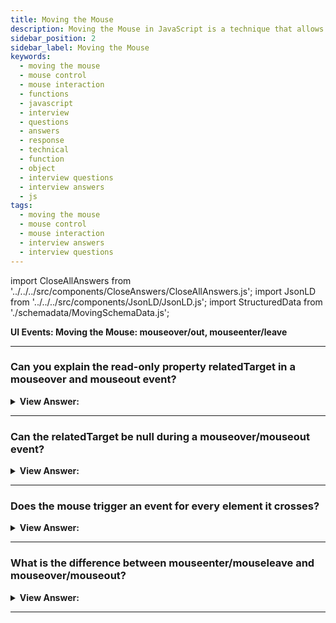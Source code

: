 ```yaml
---
title: Moving the Mouse
description: Moving the Mouse in JavaScript is a technique that allows you to move the mouse pointer. This is useful for interacting with the mouse. - JavaScript Interview Questions & Answers
sidebar_position: 2
sidebar_label: Moving the Mouse
keywords:
  - moving the mouse
  - mouse control
  - mouse interaction
  - functions
  - javascript
  - interview
  - questions
  - answers
  - response
  - technical
  - function
  - object
  - interview questions
  - interview answers
  - js
tags:
  - moving the mouse
  - mouse control
  - mouse interaction
  - interview answers
  - interview questions
---
```


import CloseAllAnswers from '../../../src/components/CloseAnswers/CloseAllAnswers.js';
import JsonLD from '../../../src/components/JsonLD/JsonLD.js';
import StructuredData from './schemadata/MovingSchemaData.js';

<JsonLD data={StructuredData} />

<head>
  <title>Moving the Mouse | JavaScript Frontend Phone Interview</title>
</head>

**UI Events: Moving the Mouse: mouseover/out, mouseenter/leave**

<CloseAllAnswers />

---

### Can you explain the read-only property relatedTarget in a mouseover and mouseout event?

<details>
  <summary><strong>View Answer:</strong></summary>
  <div>
  <div><strong>Interview Response:</strong> During mouseover and mouseout events the relatedTarget property is relative to the element where the mouse entered and left the target element. For instance, a div is inside a body, and the mouse enters the div and back into the body. The body is the relatedTarget in this case.
    </div>
  </div>
</details>

---

### Can the relatedTarget be null during a mouseover/mouseout event?

<details>
  <summary><strong>View Answer:</strong></summary>
  <div>
  <div><strong>Interview Response:</strong> Yes, the relatedTarget property is nullable. That is normal because it implies that the mouse originated from outside the window rather than another element. Or that it walked out the window. When utilizing event.relatedTarget in our code, we should keep that option in mind. There are issues if we try to access event.relatedTarget.tagName.
    </div>
  </div>
</details>

---

### Does the mouse trigger an event for every element it crosses?

<details>
  <summary><strong>View Answer:</strong></summary>
  <div>
  <div><strong>Interview Response:</strong> No, the mousemove event triggers when the mouse moves. But that does not guarantee that every pixel leads to an event. The browser checks the mouse position from time to time. And if it notices changes then it triggers the events. Some DOM elements may get skipped if the visitor is moving the mouse extremely fast. That is good for performance because there may be many intermediate elements. We do not want to process in and out of each one.
    </div>
  </div>
</details>

---

### What is the difference between mouseenter/mouseleave and mouseover/mouseout?

<details>
  <summary><strong>View Answer:</strong></summary>
  <div>
  <div><strong>Interview Response:</strong> Events mouseenter/mouseleave are like mouseover/mouseout. They trigger when the mouse pointer enters/leaves the element. But there are two crucial differences. Transitions inside the element, to/from descendants, are not counted. Events mouseenter/mouseleave do not bubble.
    </div><br />
  <div><strong className="codeExample">Code Example:</strong><br /><br />

  <div></div>

```html
<div id="parent" onmouseenter="mouselog(event)" onmouseleave="mouselog(event)">
  <!-- parent -->
  <div id="child">child</div>
</div>
```

  </div>
  </div>
</details>

---
